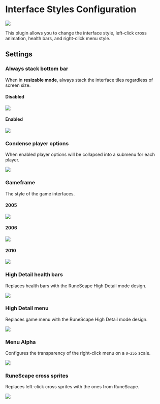 # Interface Styles Configuration

![](https://i.imgur.com/tdzRuf5.png)

This plugin allows you to change the interface style, left-click cross animation, health bars, and right-click menu style.
## Settings

### Always stack bottom bar
When in **resizable mode**, always stack the interface tiles regardless of screen size.

#### Disabled

![](https://i.imgur.com/Bn6Zqxs.png)

#### Enabled

![](https://i.imgur.com/CmNynn4.png)

### Condense player options
When enabled player options will be collapsed into a submenu for each player.

![](https://runelite.net/img/blog/1.10.23-Release/player-menus.png)


### Gameframe
The style of the game interfaces.

#### 2005

![](https://i.imgur.com/knbysql.png)

#### 2006

![](https://i.imgur.com/j2zgrHP.png)

#### 2010

![](https://i.imgur.com/lE0uRF9.png)

### High Detail health bars
Replaces health bars with the RuneScape High Detail mode design.

![](https://i.imgur.com/m3Bwnv6.png)

### High Detail menu
Replaces game menu with the RuneScape High Detail mode design.

![](https://i.imgur.com/vNaQcT0.png)

### Menu Alpha
Configures the transparency of the right-click menu on a `0`-`255` scale.

![](https://runelite.net/img/blog/1.6.17-Release/transparent-menu.gif)

### RuneScape cross sprites
Replaces left-click cross sprites with the ones from RuneScape.

![](https://i.imgur.com/Vi9NF7s.gif)
